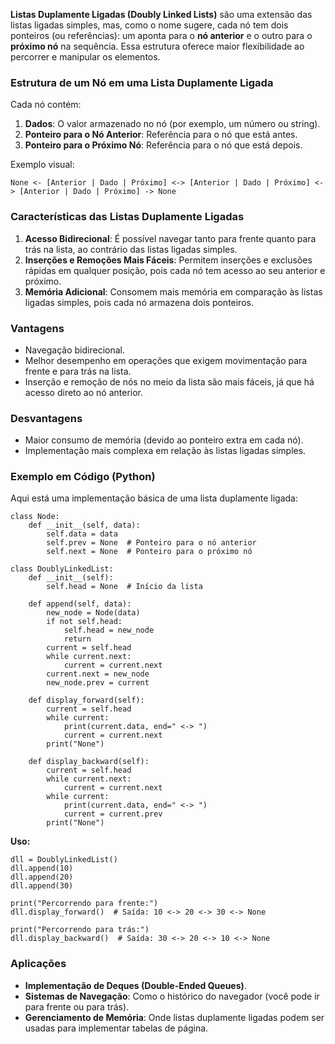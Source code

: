 **Listas Duplamente Ligadas (Doubly Linked Lists)** são uma extensão das listas ligadas simples, mas, como o nome sugere, cada nó tem dois ponteiros (ou referências): um aponta para o **nó anterior** e o outro para o **próximo nó** na sequência. Essa estrutura oferece maior flexibilidade ao percorrer e manipular os elementos.

### **Estrutura de um Nó em uma Lista Duplamente Ligada**

Cada nó contém:
1. **Dados**: O valor armazenado no nó (por exemplo, um número ou string).
2. **Ponteiro para o Nó Anterior**: Referência para o nó que está antes.
3. **Ponteiro para o Próximo Nó**: Referência para o nó que está depois.

Exemplo visual:

```
None <- [Anterior | Dado | Próximo] <-> [Anterior | Dado | Próximo] <-> [Anterior | Dado | Próximo] -> None
```

### **Características das Listas Duplamente Ligadas**

1. **Acesso Bidirecional**: É possível navegar tanto para frente quanto para trás na lista, ao contrário das listas ligadas simples.
2. **Inserções e Remoções Mais Fáceis**: Permitem inserções e exclusões rápidas em qualquer posição, pois cada nó tem acesso ao seu anterior e próximo.
3. **Memória Adicional**: Consomem mais memória em comparação às listas ligadas simples, pois cada nó armazena dois ponteiros.

### **Vantagens**

- Navegação bidirecional.
- Melhor desempenho em operações que exigem movimentação para frente e para trás na lista.
- Inserção e remoção de nós no meio da lista são mais fáceis, já que há acesso direto ao nó anterior.

### **Desvantagens**

- Maior consumo de memória (devido ao ponteiro extra em cada nó).
- Implementação mais complexa em relação às listas ligadas simples.

### **Exemplo em Código (Python)**

Aqui está uma implementação básica de uma lista duplamente ligada:

```
class Node:
    def __init__(self, data):
        self.data = data
        self.prev = None  # Ponteiro para o nó anterior
        self.next = None  # Ponteiro para o próximo nó

class DoublyLinkedList:
    def __init__(self):
        self.head = None  # Início da lista

    def append(self, data):
        new_node = Node(data)
        if not self.head:
            self.head = new_node
            return
        current = self.head
        while current.next:
            current = current.next
        current.next = new_node
        new_node.prev = current

    def display_forward(self):
        current = self.head
        while current:
            print(current.data, end=" <-> ")
            current = current.next
        print("None")
    
    def display_backward(self):
        current = self.head
        while current.next:
            current = current.next
        while current:
            print(current.data, end=" <-> ")
            current = current.prev
        print("None")
```

**Uso:**

```
dll = DoublyLinkedList()
dll.append(10)
dll.append(20)
dll.append(30)

print("Percorrendo para frente:")
dll.display_forward()  # Saída: 10 <-> 20 <-> 30 <-> None

print("Percorrendo para trás:")
dll.display_backward()  # Saída: 30 <-> 20 <-> 10 <-> None
```

### **Aplicações**

- **Implementação de Deques (Double-Ended Queues)**.
- **Sistemas de Navegação**: Como o histórico do navegador (você pode ir para frente ou para trás).
- **Gerenciamento de Memória**: Onde listas duplamente ligadas podem ser usadas para implementar tabelas de página.


